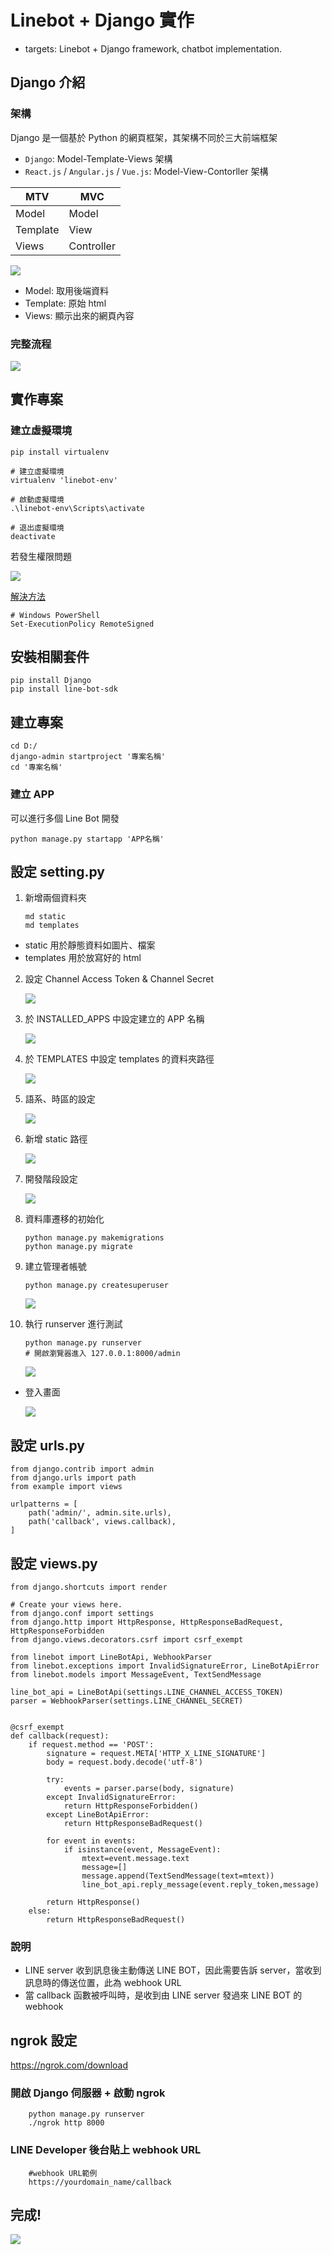 Linebot + Django 實作
===

- targets: Linebot + Django framework, chatbot implementation.

Django 介紹
---

### 架構

Django 是一個基於 Python 的網頁框架，其架構不同於三大前端框架

- `Django`: Model-Template-Views 架構
- `React.js` / `Angular.js` / `Vue.js`: Model-View-Contorller 架構

| MTV | MVC | 
| -------- | -------- |
| Model | Model	|
| Template | View |
| Views | Controller |

![](https://i.imgur.com/tx0zsYj.png)

- Model: 取用後端資料 
- Template: 原始 html
- Views: 顯示出來的網頁內容

### 完整流程

![](https://i.imgur.com/E1bQ5Sp.png)

實作專案
---

### 建立虛擬環境

```bash=
pip install virtualenv

# 建立虛擬環境
virtualenv 'linebot-env'

# 啟動虛擬環境
.\linebot-env\Scripts\activate

# 退出虛擬環境
deactivate
```

若發生權限問題

![](https://i.imgur.com/7PqZUGN.png)

[解決方法](https://israynotarray.com/other/20200510/1067127387/)

```bash=
# Windows PowerShell
Set-ExecutionPolicy RemoteSigned
```

安裝相關套件
---

```bash=
pip install Django
pip install line-bot-sdk
```

建立專案
---

```bash=
cd D:/
django-admin startproject '專案名稱'
cd '專案名稱'
```

### 建立 APP

可以進行多個 Line Bot 開發

```bash=
python manage.py startapp 'APP名稱'
```

設定 setting.py
---

1. 新增兩個資料夾

    ```bash=
    md static
    md templates
    ```

- static 用於靜態資料如圖片、檔案
- templates 用於放寫好的 html

2. 設定 Channel Access Token & Channel Secret

    ![](https://i.imgur.com/3svMhdL.png)

3. 於 INSTALLED_APPS 中設定建立的 APP 名稱

    ![](https://i.imgur.com/ijFM6yl.png)

4. 於 TEMPLATES 中設定 templates 的資料夾路徑

    ![](https://i.imgur.com/XWdj2iA.png)

5. 語系、時區的設定

    ![](https://i.imgur.com/pT3WV8d.png)

6. 新增 static 路徑

    ![](https://i.imgur.com/9MdavbV.png)

7. 開發階段設定

    ![](https://i.imgur.com/rJ3R5PW.png)

8. 資料庫遷移的初始化

    ```bash=
    python manage.py makemigrations
    python manage.py migrate
    ```

9. 建立管理者帳號

    ```bash=
    python manage.py createsuperuser
    ```

    ![](https://i.imgur.com/dUfn81s.png)

10. 執行 runserver 進行測試

    ```bash=
    python manage.py runserver
    # 開啟瀏覽器進入 127.0.0.1:8000/admin
    ```

    ![](https://i.imgur.com/YuLOVYZ.png)

- 登入畫面

    ![](https://i.imgur.com/NZEEbiN.png)

設定 urls.py
---

```python3
from django.contrib import admin
from django.urls import path
from example import views

urlpatterns = [
    path('admin/', admin.site.urls),
    path('callback', views.callback),
]
```

設定 views.py
---

```python3
from django.shortcuts import render

# Create your views here.
from django.conf import settings
from django.http import HttpResponse, HttpResponseBadRequest, HttpResponseForbidden
from django.views.decorators.csrf import csrf_exempt

from linebot import LineBotApi, WebhookParser
from linebot.exceptions import InvalidSignatureError, LineBotApiError
from linebot.models import MessageEvent, TextSendMessage

line_bot_api = LineBotApi(settings.LINE_CHANNEL_ACCESS_TOKEN)
parser = WebhookParser(settings.LINE_CHANNEL_SECRET)


@csrf_exempt
def callback(request):
    if request.method == 'POST':
        signature = request.META['HTTP_X_LINE_SIGNATURE']
        body = request.body.decode('utf-8')

        try:
            events = parser.parse(body, signature)
        except InvalidSignatureError:
            return HttpResponseForbidden()
        except LineBotApiError:
            return HttpResponseBadRequest()

        for event in events:
            if isinstance(event, MessageEvent):
                mtext=event.message.text
                message=[]
                message.append(TextSendMessage(text=mtext))
                line_bot_api.reply_message(event.reply_token,message)

        return HttpResponse()
    else:
        return HttpResponseBadRequest()
```

### 說明

- LINE server 收到訊息後主動傳送 LINE BOT，因此需要告訴 server，當收到訊息時的傳送位置，此為 webhook URL
- 當 callback 函數被呼叫時，是收到由 LINE server 發過來 LINE BOT 的 webhook

ngrok 設定
---

https://ngrok.com/download

### 開啟 Django 伺服器 + 啟動 ngrok

```bash=
    python manage.py runserver
    ./ngrok http 8000
```

### LINE Developer 後台貼上 webhook URL
```bash=
    #webhook URL範例
    https://yourdomain_name/callback
```

完成!
---

![](https://i.imgur.com/oUbUsZk.png)